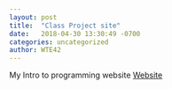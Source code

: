 ```yaml
---
layout: post
title:  "Class Project site"
date:   2018-04-30 13:30:49 -0700
categories: uncategorized
author: WTE42
---
```



My Intro to programming website [Website][liltay] 

 [liltay]: /website/